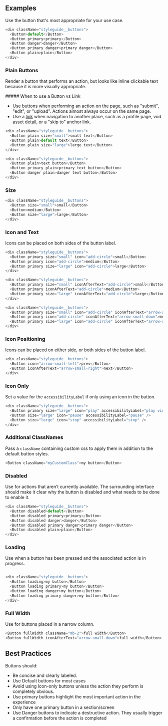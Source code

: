## Examples

Use the button that's most appropriate for your use case.

```js
<div className="styleguide__buttons">
  <Button>default</Button>
  <Button primary>primary</Button>
  <Button danger>danger</Button>
  <Button primary danger>primary danger</Button>
  <Button plain>plain</Button>
</div>
```

### Plain Buttons

Render a button that performs an action, but looks like inline clickable text because it is more visually appropriate.

<div className="styleguide__callout">
##### When to use a Button vs Link

* Use buttons when performing an action on the page, such as "submit", "edit", or "upload". Actions almost always occur on the same page.
* Use a [link](#/Components/Link) when navigation to another place, such as a profile page, vod asset detail, or a "skip to" anchor link.
</div>

```js
<div className="styleguide__buttons">
  <Button plain size="small">small text</Button>
  <Button plain>default text</Button>
  <Button plain size="large">large text</Button>
</div>

<div className="styleguide__buttons">
  <Button plain>text button</Button>
  <Button primary plain>primary text button</Button>
  <Button danger plain>danger text button</Button>
</div>
```

### Size

```js
<div className="styleguide__buttons">
  <Button size="small">small</Button>
  <Button>medium</Button>
  <Button size="large">large</Button>
</div>
```

### Icon and Text

Icons can be placed on both sides of the button label.

```js
<div className="styleguide__buttons">
  <Button primary size="small" icon="add-circle">small</Button>
  <Button primary icon="add-circle">medium</Button>
  <Button primary size="large" icon="add-circle">large</Button>
</div>

<div className="styleguide__buttons">
  <Button primary size="small" iconAfterText="add-circle">small</Button>
  <Button primary iconAfterText="add-circle">medium</Button>
  <Button primary size="large" iconAfterText="add-circle">large</Button>
</div>

<div className="styleguide__buttons">
  <Button primary size="small" icon="add-circle" iconAfterText="arrow-small-down">small</Button>
  <Button primary icon="add-circle" iconAfterText="arrow-small-down">medium</Button>
  <Button primary size="large" icon="add-circle" iconAfterText="arrow-small-down">large</Button>
</div>
```

### Icon Positioning

Icons can be placed on either side, or both sides of the button label.

```js
<div className="styleguide__buttons">
  <Button icon="arrow-small-left">prev</Button>
  <Button iconAfterText="arrow-small-right">next</Button>
</div>
```

### Icon Only

Set a value for the `accessibilityLabel` if only using an icon in the button.

```js
<div className="styleguide__buttons">
  <Button primary size="large" icon="play" accessibilityLabel="play video" />
  <Button size="large" icon="pause" accessibilityLabel="pause" />
  <Button size="large" icon="stop" accessibilityLabel="stop" />
</div>
```

### Additional ClassNames

Pass a `className` containing custom css to apply them in addition to the default button styles.

```js
<Button className="myCustomClass">my button</Button>
```

### Disabled

Use for actions that aren’t currently available. The surrounding interface should make it clear why the button is disabled and what needs to be done to enable it.

```js
<div className="styleguide__buttons">
  <Button disabled>default</Button>
  <Button disabled primary>primary</Button>
  <Button disabled danger>danger</Button>
  <Button disabled primary danger>primary danger</Button>
  <Button disabled plain>plain</Button>
</div>
```

### Loading

Use when a button has been pressed and the associated action is in progress.

```js

<div className="styleguide__buttons">
  <Button loading>my button</Button>
  <Button loading primary>my button</Button>
  <Button loading danger>my button</Button>
  <Button loading primary danger>my button</Button>
</div>
```

### Full Width

Use for buttons placed in a narrow column.

```js
<Button fullWidth className="mb-2">full width</Button>
<Button fullWidth iconAfterText="arrow-small-down">full width</Button>

```

## Best Practices

Buttons should:

* Be concise and clearly labeled.
* Use Default buttons for most cases
* Avoid using Icon-only buttons unless the action they perform is completely obvious.
* Use primary buttons highlight the most important action in the experience
* Only have one primary button in a section/screen
* Use Danger buttons to indicate a destructive action. They usually trigger a confirmation before the action is completed
